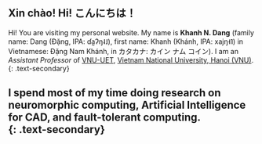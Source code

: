 ## Xin chào! Hi! こんにちは！

  Hi! You are visiting my personal website.
  My name is <strong>Khanh N. Dang</strong> (family name: Dang (Đặng, IPA: ɗa̰ʔŋ˨˩), first name: Khanh (Khánh, IPA: xajŋ˧˥) in Vietnamese: Đặng Nam Khánh, in カタカナ: カイン ナム コイン).  I am an <em>Assistant Professor</em> of <a href="https://e.uet.vnu.edu.vn/">VNU-UET</a>, 
  <a href="https://vnu.edu.vn/eng/">Vietnam National University, Hanoi (VNU)</a>. 
{: .text-secondary}

  I spend most of my time doing research on neuromorphic computing, Artificial Intelligence for CAD, and fault-tolerant computing. <br>
{: .text-secondary}
---
